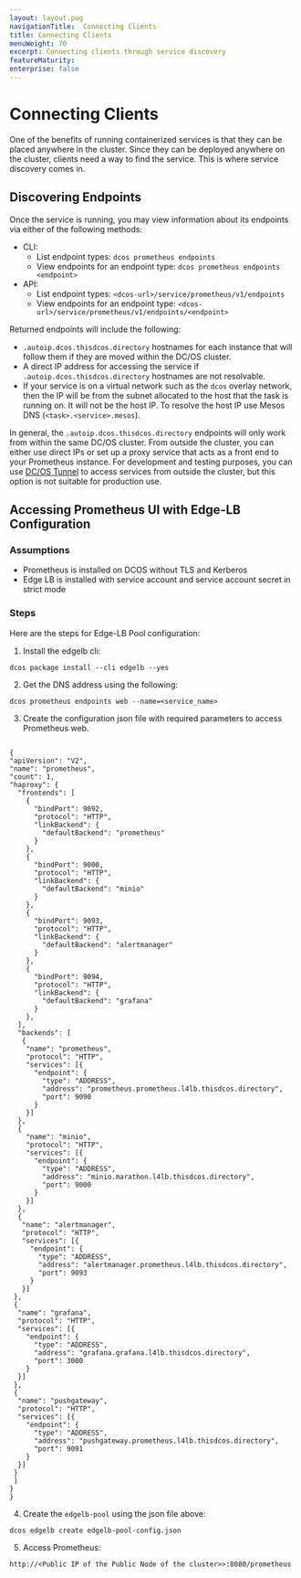 ```yaml
---
layout: layout.pug
navigationTitle:  Connecting Clients
title: Connecting Clients
menuWeight: 70
excerpt: Connecting clients through service discovery
featureMaturity:
enterprise: false
---
```


# Connecting Clients
One of the benefits of running containerized services is that they can be placed anywhere in the cluster. Since they can be deployed anywhere on the cluster, clients need a way to find the service. This is where service discovery comes in.


## Discovering Endpoints

Once the service is running, you may view information about its endpoints via either of the following methods:
- CLI:
  - List endpoint types: `dcos prometheus endpoints`
  - View endpoints for an endpoint type: `dcos prometheus endpoints <endpoint>`
- API:
  - List endpoint types: `<dcos-url>/service/prometheus/v1/endpoints`
  - View endpoints for an endpoint type: `<dcos-url>/service/prometheus/v1/endpoints/<endpoint>`

Returned endpoints will include the following:
- `.autoip.dcos.thisdcos.directory` hostnames for each instance that will follow them if they are moved within the DC/OS cluster.
- A direct IP address for accessing the service if `.autoip.dcos.thisdcos.directory` hostnames are not resolvable.
- If your service is on a virtual network such as the `dcos` overlay network, then the IP will be from the subnet allocated to the host that the task is running on. It will not be the host IP. To resolve the host IP use Mesos DNS (`<task>.<service>.mesos`).

In general, the `.autoip.dcos.thisdcos.directory` endpoints will only work from within the same DC/OS cluster. From outside the cluster, you can either use direct IPs or set up a proxy service that acts as a front end to your Prometheus instance. For development and testing purposes, you can use [DC/OS Tunnel](https://docs.mesosphere.com/1.10/administering-clusters/sshcluster/) to access services from outside the cluster, but this option is not suitable for production use.

## Accessing Prometheus UI with Edge-LB Configuration

### Assumptions

- Prometheus is installed on DCOS without TLS and Kerberos
- Edge LB is installed with service account and service account secret in strict mode

### Steps

Here are the steps for Edge-LB Pool configuration:

  1. Install the edgelb cli:
  ```shell
  dcos package install --cli edgelb --yes
  ```
  2. Get the DNS address using the following:
  ```shell
  dcos prometheus endpoints web --name=<service_name>
  ```  
  3. Create the configuration json file with required parameters to access Prometheus web.

  ```shell
  
{
  "apiVersion": "V2",
  "name": "prometheus",
  "count": 1,
  "haproxy": {
    "frontends": [
      {
        "bindPort": 9092,
        "protocol": "HTTP",
        "linkBackend": {
          "defaultBackend": "prometheus"
        }
      },
      {
        "bindPort": 9000,
        "protocol": "HTTP",
        "linkBackend": {
          "defaultBackend": "minio"
        }
      },
      {
        "bindPort": 9093,
        "protocol": "HTTP",
        "linkBackend": {
          "defaultBackend": "alertmanager"
        }
      },
      {
        "bindPort": 9094,
        "protocol": "HTTP",
        "linkBackend": {
          "defaultBackend": "grafana"
        }
      },
    ],
    "backends": [
     {
      "name": "prometheus",
      "protocol": "HTTP",
      "services": [{
        "endpoint": {
          "type": "ADDRESS",
          "address": "prometheus.prometheus.l4lb.thisdcos.directory",
          "port": 9090
        }
      }]
    },
    {
      "name": "minio",
      "protocol": "HTTP",
      "services": [{
        "endpoint": {
          "type": "ADDRESS",
          "address": "minio.marathon.l4lb.thisdcos.directory",
          "port": 9000
        }
      }]
    },
    {
     "name": "alertmanager",
     "protocol": "HTTP",
     "services": [{
       "endpoint": {
         "type": "ADDRESS",
         "address": "alertmanager.prometheus.l4lb.thisdcos.directory",
         "port": 9093
       }
     }]
   },
   {
    "name": "grafana",
    "protocol": "HTTP",
    "services": [{
      "endpoint": {
        "type": "ADDRESS",
        "address": "grafana.grafana.l4lb.thisdcos.directory",
        "port": 3000
      }
    }]
   },
   {
    "name": "pushgateway",
    "protocol": "HTTP",
    "services": [{
      "endpoint": {
        "type": "ADDRESS",
        "address": "pushgateway.prometheus.l4lb.thisdcos.directory",
        "port": 9091
      }
    }]
   }
   ]
  }
}

 ```

  4. Create the `edgelb-pool` using the json file above:

  ```shell
  dcos edgelb create edgelb-pool-config.json
  ```    
  5. Access Prometheus:
  ```shell
  http://<Public IP of the Public Node of the cluster>>:8080/prometheus
  ```      
